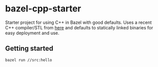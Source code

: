 # bazel-cpp-starter

Starter project for using C++ in Bazel with good defaults. Uses a recent C++
compiler/STL from [here](https://github.com/nicolov/bazel-buildroot-toolchain)
and defaults to statically linked binaries for easy deployment and use.

## Getting started

```
bazel run //src:hello
```
